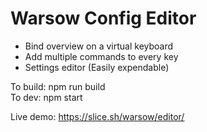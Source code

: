 # Warsow Config Editor
- Bind overview on a virtual keyboard
- Add multiple commands to every key
- Settings editor (Easily expendable)

To build: npm run build  
To dev: npm start

Live demo: https://slice.sh/warsow/editor/